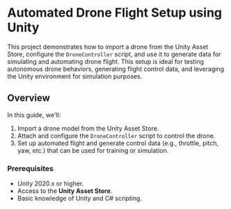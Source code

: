 # Automated Drone Flight Setup using Unity

This project demonstrates how to import a drone from the Unity Asset Store, configure the `DroneController` script, and use it to generate data for simulating and automating drone flight. This setup is ideal for testing autonomous drone behaviors, generating flight control data, and leveraging the Unity environment for simulation purposes.

## Overview

In this guide, we'll:
1. Import a drone model from the Unity Asset Store.
2. Attach and configure the `DroneController` script to control the drone.
3. Set up automated flight and generate control data (e.g., throttle, pitch, yaw, etc.) that can be used for training or simulation.

### Prerequisites

- Unity 2020.x or higher.
- Access to the **Unity Asset Store**.
- Basic knowledge of Unity and C# scripting.
